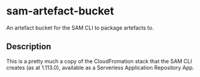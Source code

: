 # sam-artefact-bucket

An artefact bucket for the SAM CLI to package artefacts to.

## Description

This is a pretty much a copy of the CloudFromation stack that the SAM CLI creates (as at 1.113.0), available as a Serverless Application Repository App.
